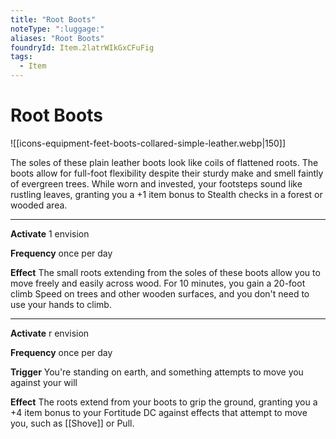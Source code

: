 ```yaml
---
title: "Root Boots"
noteType: ":luggage:"
aliases: "Root Boots"
foundryId: Item.2latrWIkGxCFuFig
tags:
  - Item
---
```


# Root Boots
![[icons-equipment-feet-boots-collared-simple-leather.webp|150]]

The soles of these plain leather boots look like coils of flattened roots. The boots allow for full-foot flexibility despite their sturdy make and smell faintly of evergreen trees. While worn and invested, your footsteps sound like rustling leaves, granting you a +1 item bonus to Stealth checks in a forest or wooded area.

* * *

**Activate** 1 envision

**Frequency** once per day

**Effect** The small roots extending from the soles of these boots allow you to move freely and easily across wood. For 10 minutes, you gain a 20-foot climb Speed on trees and other wooden surfaces, and you don't need to use your hands to climb.

* * *

**Activate** r envision

**Frequency** once per day

**Trigger** You're standing on earth, and something attempts to move you against your will

**Effect** The roots extend from your boots to grip the ground, granting you a +4 item bonus to your Fortitude DC against effects that attempt to move you, such as [[Shove]] or Pull.
